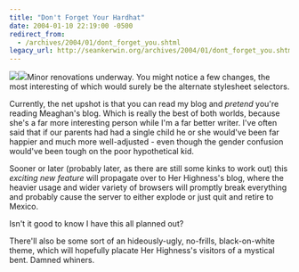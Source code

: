 ```yaml
---
title: "Don't Forget Your Hardhat"
date: 2004-01-10 22:19:00 -0500
redirect_from:
  - /archives/2004/01/dont_forget_you.shtml
legacy_url: http://seankerwin.org/archives/2004/01/dont_forget_you.shtml
---
```

![](http://hamstergeddon.dyndns.org/images/methat.gif)![](http://hamstergeddon.dyndns.org/images/methat.gif)Minor renovations underway. You might notice a few changes, the most interesting of which would surely be the alternate stylesheet selectors.

Currently, the net upshot is that you can read my blog and _pretend_ you're reading Meaghan's blog. Which is really the best of both worlds, because she's a far more interesting person while I'm a far better writer. I've often said that if our parents had had a single child he or she would've been far happier and much more well-adjusted - even though the gender confusion would've been tough on the poor hypothetical kid.

Sooner or later (probably later, as there are still some kinks to work out) this _exciting new feature_ will propagate over to Her Highness's blog, where the heavier usage and wider variety of browsers will promptly break everything and probably cause the server to either explode or just quit and retire to Mexico.

Isn't it good to know I have this all planned out?

There'll also be some sort of an hideously-ugly, no-frills, black-on-white theme, which will hopefully placate Her Highness's visitors of a mystical bent. Damned whiners.
